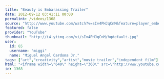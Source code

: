 ```yaml
---
title: "Beauty is Embarassing Trailer"
date: 2012-09-12 03:41:11 00:00
permalink: /videos/1368
source: "http://www.youtube.com/watch?v=sIv4PHJqCnM&feature=player_embedded"
featured: false
provider: "YouTube"
thumbnail: "http://i4.ytimg.com/vi/sIv4PHJqCnM/hqdefault.jpg"
user:
  id: 65
  username: "miggi"
  name: "Miguel Angel Cardona Jr."
tags: ["art","creativity","artist","movie trailer","independent film"]
html: "<iframe width=\"640\" height=\"360\" src=\"http://www.youtube.com/embed/sIv4PHJqCnM?wmode=transparent&fs=1&feature=oembed\" frameborder=\"0\" allowfullscreen></iframe>"
id: 1368
---
```


